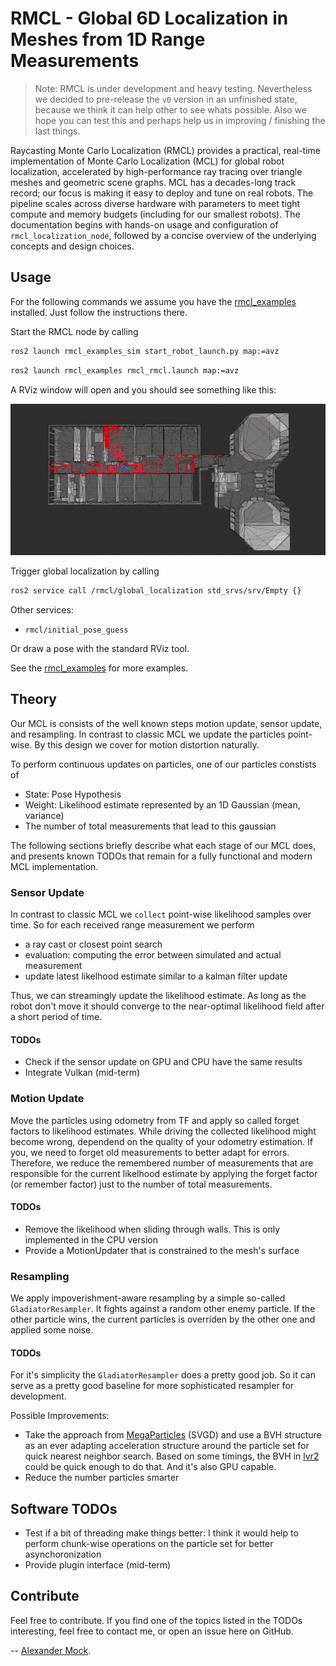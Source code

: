 # RMCL - Global 6D Localization in Meshes from 1D Range Measurements 

> Note: RMCL is under development and heavy testing. 
> Nevertheless we decided to pre-release the `v0` version in an unfinished state, because we think it can help other to see 
> whats possible. Also we hope you can test this and perhaps help us in improving / finishing the last things.

Raycasting Monte Carlo Localization (RMCL) provides a practical, real-time implementation of Monte Carlo Localization (MCL) for global robot localization, accelerated by high-performance ray tracing over triangle meshes and geometric scene graphs. MCL has a decades-long track record; our focus is making it easy to deploy and tune on real robots. The pipeline scales across diverse hardware with parameters to meet tight compute and memory budgets (including for our smallest robots). The documentation begins with hands-on usage and configuration of `rmcl_localization_node`, followed by a concise overview of the underlying concepts and design choices.

## Usage

For the following commands we assume you have the [rmcl_examples](https://github.com/amock/rmcl_examples) installed. Just follow the instructions there.

Start the RMCL node by calling

```bash
ros2 launch rmcl_examples_sim start_robot_launch.py map:=avz
```

```bash
ros2 launch rmcl_examples rmcl_rmcl.launch map:=avz
```

A RViz window will open and you should see something like this:

![Teaser](../.resources/rmcl.gif)

Trigger global localization by calling

```bash
ros2 service call /rmcl/global_localization std_srvs/srv/Empty {}
```

Other services:
- `rmcl/initial_pose_guess`

Or draw a pose with the standard RViz tool.

See the [rmcl_examples](https://github.com/amock/rmcl_examples) for more examples.

## Theory

Our MCL is consists of the well known steps motion update, sensor update, and resampling. In contrast to classic MCL we update the particles point-wise. By this design we cover for motion distortion naturally.

To perform continuous updates on particles, one of our particles constists of

* State: Pose Hypothesis
* Weight: Likelihood estimate represented by an 1D Gaussian (mean, variance)
* The number of total measurements that lead to this gaussian

The following sections briefly describe what each stage of our MCL does, and presents known TODOs that remain for a fully functional and modern MCL implementation.

### Sensor Update

In contrast to classic MCL we `collect` point-wise likelihood samples over time. So for each received range measurement we perform

* a ray cast or closest point search
* evaluation: computing the error between simulated and actual measurement
* update latest likelhood estimate similar to a kalman filter update

Thus, we can streamingly update the likelihood estimate. As long as the robot don't move it should converge to the near-optimal likelihood field after a short period of time.

#### TODOs

* Check if the sensor update on GPU and CPU have the same results
* Integrate Vulkan (mid-term)

### Motion Update

Move the particles using odometry from TF and apply so called forget factors to likelihood estimates. While driving the collected likelihood might become wrong, dependend on the quality of your odometry estimation. If you, we need to forget old measurements to better adapt for errors. Therefore, we reduce the remembered number of measurements that are responsible for the current likelhood estimate by applying the forget factor (or remember factor) just to the number of total measurements.

#### TODOs

* Remove the likelihood when sliding through walls. This is only implemented in the CPU version
* Provide a MotionUpdater that is constrained to the mesh's surface

### Resampling

We apply impoverishment-aware resampling by a simple so-called `GladiatorResampler`. It fights against a random other enemy particle. If the other particle wins, the current particles is overriden by the other one and applied some noise.

#### TODOs

For it's simplicity the `GladiatorResampler` does a pretty good job. So it can serve as a pretty good baseline for more sophisticated resampler for development.

Possible Improvements:

* Take the approach from [MegaParticles](https://staff.aist.go.jp/k.koide/projects/icra2024_mp/) (SVGD) and use a BVH structure as an ever adapting acceleration structure around the particle set for quick nearest neighbor search. Based on some timings, the BVH in [lvr2](https://github.com/uos/lvr2) could be quick enough to do that. And it's also GPU capable. 
* Reduce the number particles smarter

## Software TODOs

* Test if a bit of threading make things better: I think it would help to perform chunk-wise operations on the particle set for better asynchoronization
* Provide plugin interface (mid-term)

## Contribute

Feel free to contribute. If you find one of the topics listed in the TODOs interesting, feel free to contact me, or open an issue here on GitHub.

-- [Alexander Mock](github.com/amock).

